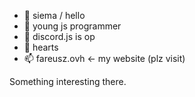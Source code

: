 - 👋 siema / hello
- 👀 young js programmer
- 🌱 discord.js is op
- 💞️ hearts
- 📫 fareusz.ovh <- my website (plz visit)


Something interesting there. 



<!---
Fareusz/Fareusz is a ✨ special ✨ repository because its `README.md` (this file) appears on your GitHub profile.
You can click the Preview link to take a look at your changes.
--->
